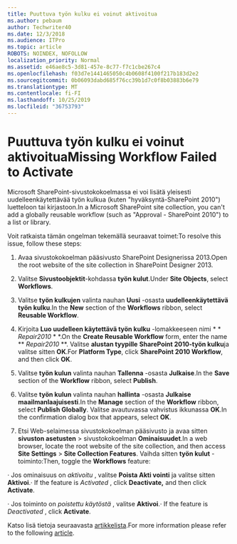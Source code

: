 ```yaml
---
title: Puuttuva työn kulku ei voinut aktivoitua
ms.author: pebaum
author: Techwriter40
ms.date: 12/3/2018
ms.audience: ITPro
ms.topic: article
ROBOTS: NOINDEX, NOFOLLOW
localization_priority: Normal
ms.assetid: e46ae8c5-3d81-457e-8c77-f7c1cbe267c4
ms.openlocfilehash: f03d7e1441465050c4b0608f4100f217b183d2e2
ms.sourcegitcommit: 0b06093dabd685f76cc39b1d7c0f8b03883b6e79
ms.translationtype: MT
ms.contentlocale: fi-FI
ms.lasthandoff: 10/25/2019
ms.locfileid: "36753793"
---
```

# <a name="missing-workflow-failed-to-activate"></a><span data-ttu-id="56286-102">Puuttuva työn kulku ei voinut aktivoitua</span><span class="sxs-lookup"><span data-stu-id="56286-102">Missing Workflow Failed to Activate</span></span>

<span data-ttu-id="56286-103">Microsoft SharePoint-sivustokokoelmassa ei voi lisätä yleisesti uudelleenkäytettävää työn kulkua (kuten "hyväksyntä-SharePoint 2010") luetteloon tai kirjastoon.</span><span class="sxs-lookup"><span data-stu-id="56286-103">In a Microsoft SharePoint site collection, you can't add a globally reusable workflow (such as "Approval - SharePoint 2010") to a list or library.</span></span>
  
<span data-ttu-id="56286-104">Voit ratkaista tämän ongelman tekemällä seuraavat toimet:</span><span class="sxs-lookup"><span data-stu-id="56286-104">To resolve this issue, follow these steps:</span></span> 
  
1. <span data-ttu-id="56286-105">Avaa sivustokokoelman pääsivusto SharePoint Designerissa 2013.</span><span class="sxs-lookup"><span data-stu-id="56286-105">Open the root website of the site collection in SharePoint Designer 2013.</span></span>
  
2. <span data-ttu-id="56286-106">Valitse **Sivustoobjektit**-kohdassa **työn kulut**.</span><span class="sxs-lookup"><span data-stu-id="56286-106">Under **Site Objects**, select **Workflows**.</span></span> 
  
3. <span data-ttu-id="56286-107">Valitse **työn kulkujen** valinta nauhan **Uusi** -osasta **uudelleenkäytettävä työn kulku**.</span><span class="sxs-lookup"><span data-stu-id="56286-107">In the **New** section of the **Workflows** ribbon, select **Reusable Workflow**.</span></span> 
  
4. <span data-ttu-id="56286-108">Kirjoita **Luo uudelleen käytettävä työn kulku** -lomakkeeseen nimi \* \* *Repair2010* \* \*.</span><span class="sxs-lookup"><span data-stu-id="56286-108">On the **Create Reusable Workflow** form, enter the name \*\* *Repair2010* \*\*.</span></span> <span data-ttu-id="56286-109">Valitse **alustan tyypille** **SharePoint 2010-työn kulku**ja valitse sitten **OK**.</span><span class="sxs-lookup"><span data-stu-id="56286-109">For **Platform Type**, click **SharePoint 2010 Workflow**, and then click **OK**.</span></span> 
  
1. <span data-ttu-id="56286-110">Valitse **työn kulun** valinta nauhan **Tallenna** -osasta **Julkaise**.</span><span class="sxs-lookup"><span data-stu-id="56286-110">In the **Save** section of the **Workflow** ribbon, select **Publish**.</span></span> 
  
2. <span data-ttu-id="56286-111">Valitse **työn kulun** valinta nauhan **hallinta** -osasta **Julkaise maailmanlaajuisesti**.</span><span class="sxs-lookup"><span data-stu-id="56286-111">In the **Manage** section of the **Workflow** ribbon, select **Publish Globally**.</span></span> <span data-ttu-id="56286-112">Valitse avautuvassa vahvistus ikkunassa **OK**.</span><span class="sxs-lookup"><span data-stu-id="56286-112">In the confirmation dialog box that appears, select **OK**.</span></span> 
  
3. <span data-ttu-id="56286-113">Etsi Web-selaimessa sivustokokoelman pääsivusto ja avaa sitten **sivuston asetusten** \> sivustokokoelman **Ominaisuudet**.</span><span class="sxs-lookup"><span data-stu-id="56286-113">In a web browser, locate the root website of the site collection, and then access **Site Settings** \> **Site Collection Features**.</span></span> <span data-ttu-id="56286-114">Vaihda sitten **työn kulut** -toiminto:</span><span class="sxs-lookup"><span data-stu-id="56286-114">Then, toggle the **Workflows** feature:</span></span> 
  
<span data-ttu-id="56286-115">· Jos ominaisuus on *aktivoitu* , valitse **Poista Akti vointi** ja valitse sitten **Aktivoi**.</span><span class="sxs-lookup"><span data-stu-id="56286-115">· If the feature is  *Activated*  , click **Deactivate,** and then click **Activate**.</span></span> 
  
<span data-ttu-id="56286-116">· Jos toiminto on *poistettu käytöstä* , valitse **Aktivoi**.</span><span class="sxs-lookup"><span data-stu-id="56286-116">· If the feature is  *Deactivated*  , click **Activate**.</span></span> 
  
<span data-ttu-id="56286-117">Katso lisä tietoja seuraavasta [artikkelista](https://go.microsoft.com/fwlink/?linkid=2047770&amp;clcid=0x409).</span><span class="sxs-lookup"><span data-stu-id="56286-117">For more information please refer to the following [article](https://go.microsoft.com/fwlink/?linkid=2047770&amp;clcid=0x409).</span></span>
  


